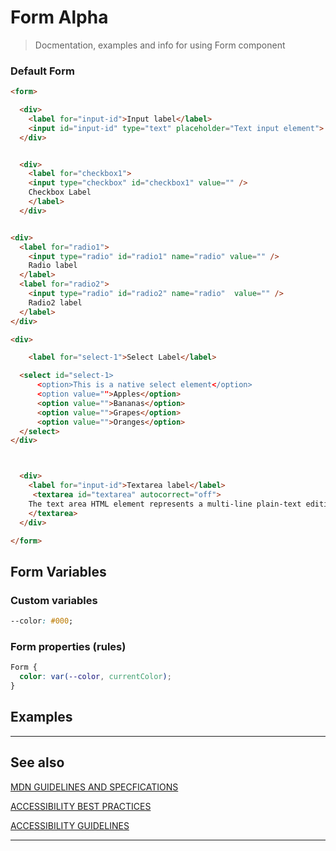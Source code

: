 # Form <span role="note" aria-label="status">Alpha</span>

> Docmentation, examples and info for using Form component

### Default Form

```html preview
<form>

  <div>
    <label for="input-id">Input label</label>
    <input id="input-id" type="text" placeholder="Text input element">
  </div>


  <div>
    <label for="checkbox1">
    <input type="checkbox" id="checkbox1" value="" />
    Checkbox Label
    </label>
  </div>


<div>
  <label for="radio1">
    <input type="radio" id="radio1" name="radio" value="" />
    Radio label
  </label>
  <label for="radio2">
    <input type="radio" id="radio2" name="radio"  value="" />
    Radio2 label
  </label>
</div>

<div>

    <label for="select-1">Select Label</label>

  <select id="select-1>
      <option>This is a native select element</option>
      <option value="">Apples</option>
      <option value="">Bananas</option>
      <option value="">Grapes</option>
      <option value="">Oranges</option>
  </select>
</div>



  <div>
    <label for="input-id">Textarea label</label>
     <textarea id="textarea" autocorrect="off">
    The text area HTML element represents a multi-line plain-text editing control, useful when you want to allow users to enter a sizeable amount of free-form text, for example a comment on a review or feedback form.
    </textarea>
  </div>

</form>
```

## Form Variables

### Custom variables

```css
--color: #000;
```

### Form properties (rules)

```css
Form {
  color: var(--color, currentColor);
}
```

## Examples

----
## See also


[MDN GUIDELINES AND SPECFICATIONS](https://developer.mozilla.org/en-US/docs/Web/HTML/Element ':_target="_blank"')

[ACCESSIBILITY BEST PRACTICES](https://www.w3.org/TR/wai-aria-practices-1.2/examples ':_target="_blank"')

[ACCESSIBILITY GUIDELINES](https://w3c.github.io/aria-practices/ ':_target="_blank"')

----
